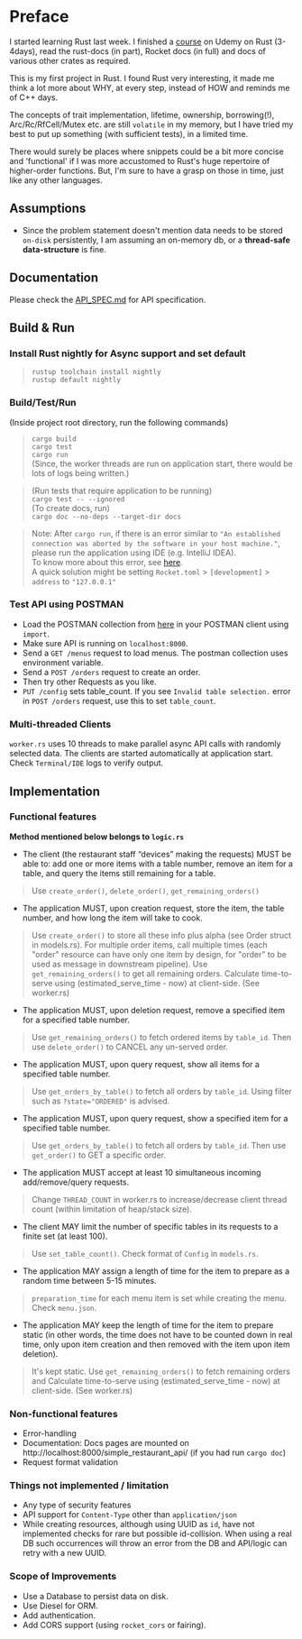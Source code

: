 # Preface

I started learning Rust last week. I finished a [course](https://github.com/pinakidey/certificates/blob/main/The_Rust_Programming_Language.jpg) on Udemy on Rust (3-4days), 
read the rust-docs (in part), Rocket docs (in full) and docs of various other crates as required.

This is my first project in Rust. 
I found Rust very interesting, it made me think a lot more about WHY, at every step, instead of HOW and reminds me of C++ days.

The concepts of trait implementation, lifetime, ownership, borrowing(!), Arc/Rc/RfCell/Mutex etc. are still `volatile` in my memory, 
but I have tried my best to put up something (with sufficient tests), in a limited time.

There would surely be places where snippets could be a bit more concise and 'functional' if I was more accustomed to Rust's huge repertoire of higher-order functions.
But, I'm sure to have a grasp on those in time, just like any other languages. 

## Assumptions
- Since the problem statement doesn't mention data needs to be stored `on-disk` persistently, 
  I am assuming an on-memory db, or a **thread-safe data-structure** is fine.


## Documentation
Please check the [API_SPEC.md](API_SPEC.md) for API specification.

## Build & Run

### Install Rust nightly for Async support and set default

>`rustup toolchain install nightly` <br/>
`rustup default nightly`

### Build/Test/Run
(Inside project root directory, run the following commands)
>`cargo build` <br/>
`cargo test`  <br/>
`cargo run`   <br/>
(Since, the worker threads are run on application start, there would be lots of logs being written.) <br/>
 
>(Run tests that require application to be running)<br/>
`cargo test -- --ignored` <br/>
(To create docs, run) <br/>
`cargo doc --no-deps --target-dir docs`

> Note: After `cargo run`, if there is an error similar to `"An established connection was aborted by the software in your host machine."`,
> please run the application using IDE (e.g. IntelliJ IDEA).
> <br/>To know more about this error, see [here](https://github.com/SergioBenitez/Rocket/issues/209).
> <br/>A quick solution might be setting `Rocket.toml` > `[development]` > `address` to `"127.0.0.1"`

### Test API using POSTMAN

- Load the POSTMAN collection from [here](scripts/SimpleRestaurantAPI.postman_collection.json) in your POSTMAN client using `import`. 
- Make sure API is running on `localhost:8000`.
- Send a `GET /menus` request to load menus. The postman collection uses environment variable.
- Send a `POST /orders` request to create an order.
- Then try other Requests as you like.
- `PUT /config` sets table_count. If you see `Invalid table selection.` error in `POST /orders` request, use this to set `table_count`.

### Multi-threaded Clients
`worker.rs` uses 10 threads to make parallel async API calls with randomly selected data.
The clients are started automatically at application start. Check `Terminal/IDE` logs to verify output.  

## Implementation

### Functional features
**Method mentioned below belongs to `logic.rs`**

- The client (the restaurant staff “devices” making the requests) MUST be able to: add one or more items with a table number, remove an item for a table, and query the items still remaining for a table.
> Use `create_order()`, `delete_order()`, `get_remaining_orders()`

- The application MUST, upon creation request, store the item, the table number, and how long the item will take to cook.
> Use `create_order()` to store all these info plus alpha (see Order struct in models.rs). For multiple order items, call multiple times (each "order" resource can have only one item by design, for "order" to be used as message in downstream pipeline).
Use `get_remaining_orders()` to get all remaining orders. Calculate time-to-serve using (estimated_serve_time - now) at client-side. (See worker.rs)

- The application MUST, upon deletion request, remove a specified item for a specified table number.
> Use `get_remaining_orders()` to fetch ordered items by `table_id`. Then use `delete_order()` to CANCEL any un-served order.

- The application MUST, upon query request, show all items for a specified table number.
> Use `get_orders_by_table()` to fetch all orders by `table_id`. Using filter such as `?state="ORDERED"` is advised.

- The application MUST, upon query request, show a specified item for a specified table number.
> Use `get_orders_by_table()` to fetch all orders by `table_id`. Then use `get_order()` to GET a specific order.

- The application MUST accept at least 10 simultaneous incoming add/remove/query requests.
> Change `THREAD_COUNT` in worker.rs to increase/decrease client thread count (within limitation of heap/stack size).

- The client MAY limit the number of specific tables in its requests to a finite set (at least 100).
> Use `set_table_count()`. Check format of `Config` in `models.rs`.

- The application MAY assign a length of time for the item to prepare as a random time between 5-15 minutes.
> `preparation_time` for each menu item is set while creating the menu. Check `menu.json`.

- The application MAY keep the length of time for the item to prepare static (in other words, the time does not have to be counted down in real time, only upon item creation and then removed with the item upon item deletion).
> It's kept static. Use `get_remaining_orders()` to fetch remaining orders and Calculate time-to-serve using (estimated_serve_time - now) at client-side. (See worker.rs)


### Non-functional features
- Error-handling
- Documentation: Docs pages are mounted on http://localhost:8000/simple_restaurant_api/ (if you had run `cargo doc`)
- Request format validation

### Things not implemented / limitation
- Any type of security features
- API support for `Content-Type` other than `application/json`
- While creating resources, although using UUID as `id`,
  have not implemented checks for rare but possible id-collision.
  When using a real DB such occurrences will throw an error from the DB
  and API/logic can retry with a new UUID.
  
### Scope of Improvements
- Use a Database to persist data on disk.
- Use Diesel for ORM.
- Add authentication.
- Add CORS support (using `rocket_cors` or fairing). 
